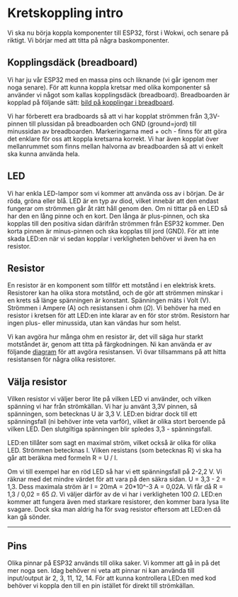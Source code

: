 # Kretskoppling intro
Vi ska nu börja koppla komponenter till ESP32, först i Wokwi, och senare på riktigt. Vi börjar med att titta på några baskomponenter.

## Kopplingsdäck (breadboard)

Vi har ju vår ESP32 med en massa pins och liknande (vi går igenom mer noga senare). För att kunna koppla kretsar med olika komponenter så använder vi något som kallas kopplingsdäck (breadboard). Breadboarden är kopplad på följande sätt:
[bild på kopplingar i breadboard](https://drive.google.com/file/d/1VpY8Iw3DK0x39SpjXRdX8oZWaAE6hbq-/view?usp=sharing).

Vi har förberett era bradboards så att vi har kopplat strömmen från 3,3V-pinnen till plussidan på breadboarden och GND (ground=jord) till minussidan av breadboarden. Markeringarna med + och - finns för att göra det enklare för oss att koppla kretsarna korrekt. Vi har även kopplat över mellanrummet som finns mellan halvorna av breadboarden så att vi enkelt ska kunna använda hela.

## LED

Vi har enkla LED-lampor som vi kommer att använda oss av i början. De är röda, gröna eller blå. LED är en typ av diod, vilket innebär att den endast fungerar om strömmen går åt rätt håll genom den. Om ni tittar på en LED så har den en lång pinne och en kort. Den långa är plus-pinnen, och ska kopplas till den positiva sidan därifrån strömmen från ESP32 kommer. Den korta pinnen är minus-pinnen och ska kopplas till jord (GND). För att inte skada LED:en när vi sedan kopplar i verkligheten behöver vi även ha en resistor.

## Resistor

En resistor är en komponent som tillför ett motstånd i en elektrisk krets. Resistorer kan ha olika stora motstånd, och de gör att strömmen minskar i en krets så länge spänningen är konstant. Spänningen mäts i Volt (V). Strömmen i Ampere (A) och resistansen i ohm ($\Omega$). Vi behöver ha med en resistor i kretsen för att LED:en inte klarar av en för stor ström. Resistorn har ingen plus- eller minussida, utan kan vändas hur som helst.

Vi kan avgöra hur många ohm en resistor är, det vill säga hur starkt motståndet är, genom att titta på färgkodningen. Ni kan använda er av följande [diagram](https://drive.google.com/file/d/1JZhu2TDsmYKSEjUwbutuufWjmNZ0FIKH/view?usp=sharing) för att avgöra resistansen. Vi övar tillsammans på att hitta resistansen för några olika resistorer.

## Välja resistor
Vilken resistor vi väljer beror lite på vilken LED vi använder, och vilken spänning vi har från strömkällan. Vi har ju använt 3,3V pinnen, så spänningen, som betecknas U är 3,3 V. LED:en bidrar dock till ett spänningsfall (ni behöver inte veta varför), vilket är olika stort beroende på vilken LED. Den slutgiltiga spänningen blir spledes 3,3 - spänningsfall.

LED:en tillåter som sagt en maximal ström, vilket också är olika för olika LED. Strömmen betecknas I. Vilken resistans (som betecknas R) vi ska ha går att beräkna med formeln R = U / I.

Om vi till exempel har en röd LED så har vi ett spänningsfall på 2-2,2 V. Vi räknar med det mindre värdet för att vara på den säkra sidan. U = 3,3 - 2 = 1,3. Dess maximala ström är I = 20mA = 20*10^-3 A = 0,02A. Vi får då R = 1,3 / 0,02 = 65 $\Omega$. Vi väljer därför av de vi har i verkligheten 100 $\Omega$. LED:en kommer att fungera även med starkare resistorer, den kommer bara lysa lite svagare. Dock ska man aldrig ha för svag resistor eftersom att LED:en då kan gå sönder.

---


## Pins
Olika pinnar på ESP32 används till olika saker. Vi kommer att gå in på det mer noga sen. Idag behöver ni veta att pinnar ni kan använda till input/output är 2, 3, 11, 12, 14. För att kunna kontrollera LED:en med kod behöver vi koppla den till en pin istället för direkt till strömkällan.


